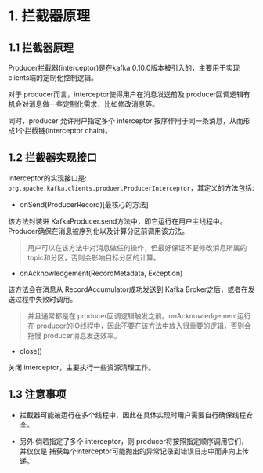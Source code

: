 # 1. 拦截器原理


## 1.1 拦截器原理

Producer拦截器(interceptor)是在kafka 0.10.0版本被引入的，主要用于实现 clients端的定制化控制逻辑。

对于 producer而言，interceptor使得用户在消息发送前及 producer回调逻辑有机会对消息做一些定制化需求，比如修改消息等。

同时，producer 允许用户指定多个 interceptor 按序作用于同一条消息，从而形成1个拦截链(interceptor chain)。


## 1.2 拦截器实现接口

Interceptor的实现接口是: `org.apache.kafka.clients.produer.ProducerInterceptor`，其定义的方法包括:

* onSend(ProducerRecord)[最核心的方法]

该方法封装进 KafkaProducer.send方法中，即它运行在用户主线程中。Producer确保在消息被序列化以及计算分区前调用该方法。

> 用户可以在该方法中对消息做任何操作，但最好保证不要修改消息所属的 topic和分区，否则会影响目标分区的计算。

* onAcknowledgement(RecordMetadata, Exception)

该方法会在消息从 RecordAccumulator成功发送到 Kafka Broker之后，或者在发送过程中失败时调用。

> 并且通常都是在 producer回调逻辑触发之前。onAcknowledgement运行在 producer的IO线程中，因此不要在该方法中放入很重要的逻辑，否则会拖慢 producer消息发送效率。

* close()

关闭 interceptor，主要执行一些资源清理工作。


## 1.3 注意事项

* 拦截器可能被运行在多个线程中，因此在具体实现时用户需要自行确保线程安全。

* 另外 倘若指定了多个 interceptor，则 producer将按照指定顺序调用它们，并仅仅是 捕获每个interceptor可能抛出的异常记录到错误日志中而非向上传递。
